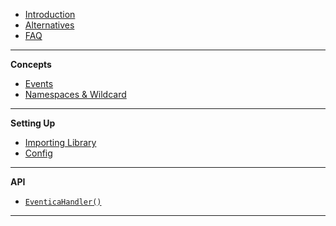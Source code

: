 - [Introduction](README)
- [Alternatives](alternatives)
- [FAQ](faq)
---

**Concepts**

- [Events](events)
- [Namespaces & Wildcard](namespaces-and-wildcard)

---

**Setting Up**

- [Importing Library](importing-library)
- [Config](config)
---

**API**

- [`EventicaHandler()`](eventicahandler)

---